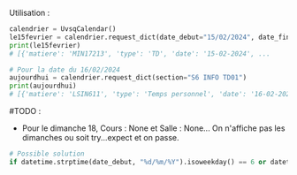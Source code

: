 Utilisation :
```python
calendrier = UvsqCalendar()
le15fevrier = calendrier.request_dict(date_debut="15/02/2024", date_fin="15/02/2024", section="M1 SECRETS gr 1")
print(le15fevrier)
# [{'matiere': 'MIN17213', 'type': 'TD', 'date': '15-02-2024', ...

# Pour la date du 16/02/2024
aujourdhui = calendrier.request_dict(section="S6 INFO TD01")
print(aujourdhui)
# [{'matiere': 'LSIN611', 'type': 'Temps personnel', 'date': '16-02-2024', 'heure': '09:40:00', 'duree': '3:10:00', 'lieu': ''} ...
```
#TODO :
- Pour le dimanche 18, Cours : None et Salle : None... On n'affiche pas les dimanches ou soit try...expect et on passe.
```python
# Possible solution
if datetime.strptime(date_debut, "%d/%m/%Y").isoweekday() == 6 or datetime.strptime(date_fin, "%d/%m/%Y").isoweekday() == 6:
```
